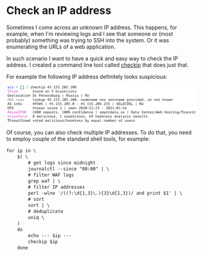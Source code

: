 # Check an IP address

Sometimes I come across an unknown IP address. This happens, for example, when I'm reviewing logs and I see that someone or (most probably) something was trying to SSH into the system. Or it was enumerating the URLs of a web application.

In such scenario I want to have a quick and easy way to check the IP address. I created a command line tool called [checkip](https://github.com/jreisinger/checkip) that does just that.

For example the following IP address definitely looks suspicious:

<img src="/static/checkip.png" style="max-width:100%;width:640px">

Of course, you can also check multiple IP addresses. To do that, you need to employ couple of the standard shell tools, for example:

```
for ip in \
    $( \
        # get logs since midnight
        journalctl --since "00:00" | \
        # filter WAF logs
        grep waf | \
        # filter IP addresses
        perl -wlne '/((?:\d{1,3}\.){3}\d{1,3})/ and print $1' | \
        # sort
        sort | \
        # deduplicate
        uniq \
    )
    do
        echo --- $ip ---
        checkip $ip
    done
```
